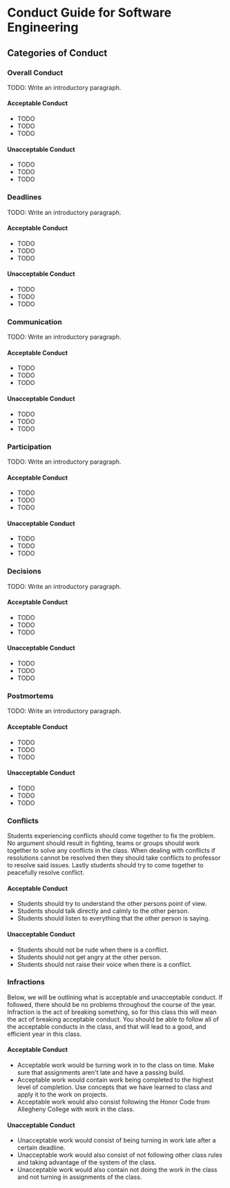 # Conduct Guide for Software Engineering

## Categories of Conduct

### Overall Conduct

TODO: Write an introductory paragraph.

#### Acceptable Conduct

- TODO
- TODO
- TODO

#### Unacceptable Conduct

- TODO
- TODO
- TODO

### Deadlines

TODO: Write an introductory paragraph.

#### Acceptable Conduct

- TODO
- TODO
- TODO

#### Unacceptable Conduct

- TODO
- TODO
- TODO

### Communication

TODO: Write an introductory paragraph.

#### Acceptable Conduct

- TODO
- TODO
- TODO

#### Unacceptable Conduct

- TODO
- TODO
- TODO

### Participation

TODO: Write an introductory paragraph.

#### Acceptable Conduct

- TODO
- TODO
- TODO

#### Unacceptable Conduct

- TODO
- TODO
- TODO

### Decisions

TODO: Write an introductory paragraph.

#### Acceptable Conduct

- TODO
- TODO
- TODO

#### Unacceptable Conduct

- TODO
- TODO
- TODO

### Postmortems

TODO: Write an introductory paragraph.

#### Acceptable Conduct

- TODO
- TODO
- TODO

#### Unacceptable Conduct

- TODO
- TODO
- TODO

### Conflicts

Students experiencing conflicts should come together to fix the problem. No argument
should result in fighting, teams or groups should work together to solve any
conflicts in the class. When dealing with conflicts if resolutions cannot be resolved
then they should take conflicts to professor to resolve said issues. Lastly students
should try to come together to peacefully resolve conflict.

#### Acceptable Conduct

- Students should try to understand the other persons point of view.
- Students should talk directly and calmly to the other person.
- Students should listen to everything that the other person is saying.

#### Unacceptable Conduct

- Students should not be rude when there is a conflict.
- Students should not get angry at the other person.
- Students should not raise their voice when there is a conflict.

### Infractions

Below, we will be outlining what is acceptable and unacceptable conduct. If followed,
there should be no problems throughout the course of the year. Infraction is the act
of breaking something, so for this class this will mean the act of
breaking acceptable conduct. You should be able to follow all of the acceptable
conducts in the class, and that will lead
to a good, and efficient year in this class.

#### Acceptable Conduct

- Acceptable work would be turning work in to the class on time. Make sure that assignments aren't late and have a passing build.
- Acceptable work would contain work being completed to the highest level of completion. Use concepts that we have learned to class and apply it to the work on projects.
- Acceptable work would also consist following the Honor Code from Allegheny College with work in the class.

#### Unacceptable Conduct

- Unacceptable work would consist of being turning in work late after a certain deadline.
- Unacceptable work would also consist of not following other class rules and taking advantage of the system of the class.
- Unacceptable work would also contain not doing the work in the class and not turning in assignments of the class.

